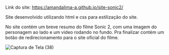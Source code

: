 Link do site: https://amandalima-a.github.io/site-sonic2/

Site desenvolvido utilizando html e css para estilização do site. 

No site contém um breve resumo do filme Sonic 2, com uma imagem do personagem ao lado e um video rodando no fundo. Pra finalizar contém um botão de redirecionamento para o site oficial do filme.

![Captura de Tela (38)](https://github.com/AmandaLima-a/site-sonic2/assets/137872922/56f99827-6528-4484-8e95-3ecedf013981)
